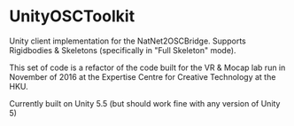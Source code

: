 # UnityOSCToolkit
Unity client implementation for the NatNet2OSCBridge. Supports Rigidbodies &amp; Skeletons (specifically in "Full Skeleton" mode).

This set of code is a refactor of the code built for the VR & Mocap lab run in November of 2016 at the Expertise Centre for Creative Technology at the HKU.

Currently built on Unity 5.5 (but should work fine with any version of Unity 5)
